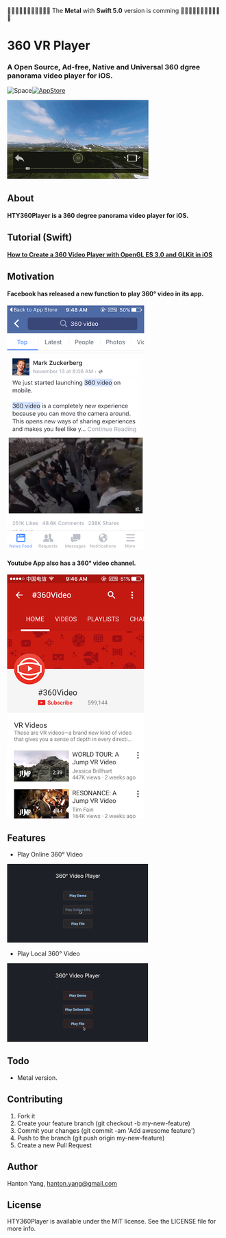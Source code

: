🎺🎺🎺🎺🎺🎺🎺🎺🎺🎺🎺 The **Metal** with **Swift 5.0** version is comming 🎺🎺🎺🎺🎺🎺🎺🎺🎺🎺🎺

# 360 VR Player
### A Open Source, Ad-free, Native and Universal 360 dgree panorama video player for iOS. 

<img src="https://cloud.githubusercontent.com/assets/1676460/7080282/b1b26424-defd-11e4-820f-94f50ff467a8.png" width="134" height="20" alt="Space"/>[<img src="https://cloud.githubusercontent.com/assets/219689/5575342/963e0ee8-9013-11e4-8091-7ece67d64729.png" width="200" alt="AppStore"/>](https://itunes.apple.com/hk/app/360-vr-player/id1061464612?mt=8)

![screenshot](./Screenshot/PlayDemo.gif)

## About
#### HTY360Player is a 360 degree panorama video player for iOS.

## Tutorial (Swift)
#### [How to Create a 360 Video Player with OpenGL ES 3.0 and GLKit in iOS](https://medium.com/@hanton.yang/how-to-create-a-360-video-player-with-opengl-es-3-0-and-glkit-360-3f29a9cfac88)

## Motivation

#### Facebook has released a new function to play 360° video in its app.

![screenshot](./Screenshot/360Facebook.png)

#### Youtube App also has a 360° video channel.

![screenshot](./Screenshot/360Youtube.png)

## Features

* Play Online 360° Video

![screenshot](./Screenshot/PlayOnlineVideo.gif)

* Play Local 360° Video

![screenshot](./Screenshot/PlayLocalVideo.gif)

## Todo
- Metal version.

## Contributing

1. Fork it
2. Create your feature branch (git checkout -b my-new-feature)
3. Commit your changes (git commit -am 'Add awesome feature')
4. Push to the branch (git push origin my-new-feature)
5. Create a new Pull Request

## Author
Hanton Yang, hanton.yang@gmail.com

## License
HTY360Player is available under the MIT license. See the LICENSE file for more info.
